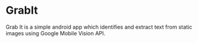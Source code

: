 # GrabIt
Grab It is a simple android app which identifies and extract text from static images using Google Mobile Vision API.
